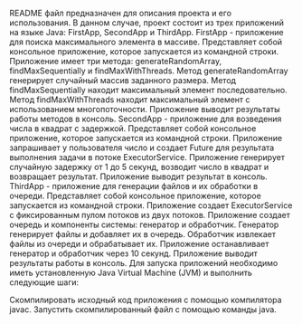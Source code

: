 README файл предназначен для описания проекта и его использования. В данном случае, проект состоит из трех приложений на языке Java: FirstApp, SecondApp и ThirdApp. FirstApp - приложение для поиска максимального элемента в массиве. Представляет собой консольное приложение, которое запускается из командной строки. Приложение имеет три метода: generateRandomArray, findMaxSequentially и findMaxWithThreads. Метод generateRandomArray генерирует случайный массив заданного размера. Метод findMaxSequentially находит максимальный элемент последовательно. Метод findMaxWithThreads находит максимальный элемент с использованием многопоточности. Приложение выводит результаты работы методов в консоль. SecondApp - приложение для возведения числа в квадрат с задержкой. Представляет собой консольное приложение, которое запускается из командной строки. Приложение запрашивает у пользователя число и создает Future для результата выполнения задачи в потоке ExecutorService. Приложение генерирует случайную задержку от 1 до 5 секунд, возводит число в квадрат и возвращает результат. Приложение выводит результат в консоль. ThirdApp - приложение для генерации файлов и их обработки в очереди. Представляет собой консольное приложение, которое запускается из командной строки. Приложение создает ExecutorService с фиксированным пулом потоков из двух потоков. Приложение создает очередь и компоненты системы: генератор и обработчик. Генератор генерирует файлы и добавляет их в очередь. Обработчик извлекает файлы из очереди и обрабатывает их. Приложение останавливает генератор и обработчик через 10 секунд. Приложение выводит результаты работы в консоль. Для запуска приложений необходимо иметь установленную Java Virtual Machine (JVM) и выполнить следующие шаги:

Скомпилировать исходный код приложения с помощью компилятора javac.
Запустить скомпилированный файл с помощью команды java.

